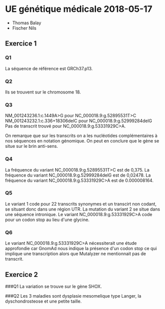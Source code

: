 # UE génétique médicale 2018-05-17
* Thomas Balay
* Fischer Nils
## Exercice 1
### Q1
La séquence de référence est GRCh37.p13.
### Q2
Ils se trouvent sur le chromosome 18.
### Q3
NM_001243236.1:c.1449A>G pour NC_000018.9:g.52895531T>C
NM_001243232.1:c.336+18306delC pour NC_000018.9:g.52999284delG
Pas de transcrit trouvé pour NC_000018.9:g.53331929C>A.

On remarque que sur les transcrits on a les nucléotides complémentaires à nos séquences en notation génomique. On peut en conclure que le gène se situe sur le brin anti-sens.

### Q4
La fréquence du variant NC_000018.9:g.52895531T>C est de 0,375.
La fréquence du variant NC_000018.9:g.52999284delG est de 0,02478.
La fréquence du variant NC_000018.9:g.53331929C>A est de 0.000008164.

### Q5
Le variant 1 code pour 22 transcrits synonymes et un transcirt non codant, se situant donc dans une région UTR.
La mutation du variant 2 se situe dans une séquence intronique.
Le variant NC_000018.9:g.53331929C>A code pour un codon stop au lieu d'une glycine.

### Q6
Le variant NC_000018.9:g.53331929C>A nécessiterait une étude approfondie car GnomAd nous indique la présence d'un codon stop ce qui implique une transcription alors que Mutalyzer ne mentionnait pas de transcrit.

## Exercice 2
###Q1
La variation se trouve sur le gène SHOX.

###Q2
Les 3 maladies sont dysplasie mesomelique type Langer, la dyschondrosteose et une petite taille.
